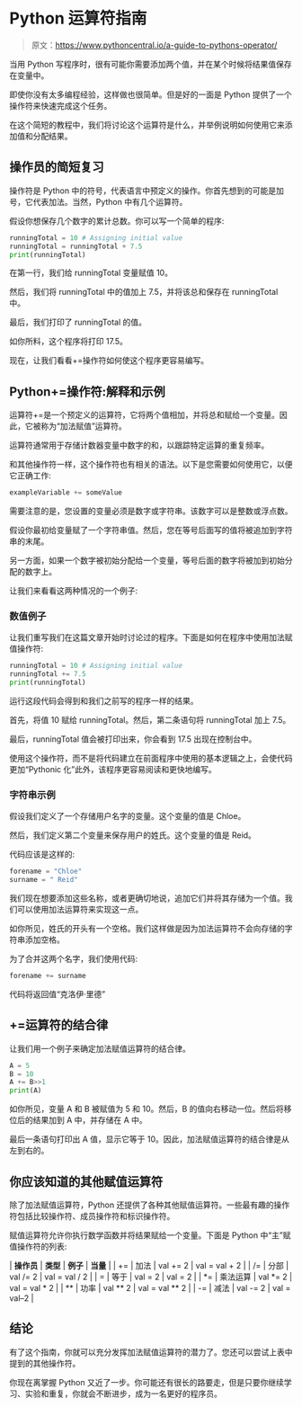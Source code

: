 # Python 运算符指南

> 原文：<https://www.pythoncentral.io/a-guide-to-pythons-operator/>

当用 Python 写程序时，很有可能你需要添加两个值，并在某个时候将结果值保存在变量中。

即使你没有太多编程经验，这样做也很简单。但是好的一面是 Python 提供了一个操作符来快速完成这个任务。

在这个简短的教程中，我们将讨论这个运算符是什么，并举例说明如何使用它来添加值和分配结果。

## **操作员的简短复习**

操作符是 Python 中的符号，代表语言中预定义的操作。你首先想到的可能是加号，它代表加法。当然，Python 中有几个运算符。

假设你想保存几个数字的累计总数。你可以写一个简单的程序:

```py
runningTotal = 10 # Assigning initial value
runningTotal = runningTotal + 7.5
print(runningTotal)
```

在第一行，我们给 runningTotal 变量赋值 10。

然后，我们将 runningTotal 中的值加上 7.5，并将该总和保存在 runningTotal 中。

最后，我们打印了 runningTotal 的值。

如你所料，这个程序将打印 17.5。

现在，让我们看看+=操作符如何使这个程序更容易编写。

## **Python+=操作符:解释和示例**

运算符+=是一个预定义的运算符，它将两个值相加，并将总和赋给一个变量。因此，它被称为“加法赋值”运算符。

运算符通常用于存储计数器变量中数字的和，以跟踪特定运算的重复频率。

和其他操作符一样，这个操作符也有相关的语法。以下是您需要如何使用它，以便它正确工作:

```py
exampleVariable += someValue
```

需要注意的是，您设置的变量必须是数字或字符串。该数字可以是整数或浮点数。

假设你最初给变量赋了一个字符串值。然后，您在等号后面写的值将被追加到字符串的末尾。

另一方面，如果一个数字被初始分配给一个变量，等号后面的数字将被加到初始分配的数字上。

让我们来看看这两种情况的一个例子:

### **数值例子**

让我们重写我们在这篇文章开始时讨论过的程序。下面是如何在程序中使用加法赋值操作符:

```py
runningTotal = 10 # Assigning initial value
runningTotal += 7.5
print(runningTotal)
```

运行这段代码会得到和我们之前写的程序一样的结果。

首先，将值 10 赋给 runningTotal。然后，第二条语句将 runningTotal 加上 7.5。

最后，runningTotal 值会被打印出来，你会看到 17.5 出现在控制台中。

使用这个操作符，而不是将代码建立在前面程序中使用的基本逻辑之上，会使代码更加“Pythonic 化”此外，该程序更容易阅读和更快地编写。

### **字符串示例**

假设我们定义了一个存储用户名字的变量。这个变量的值是 Chloe。

然后，我们定义第二个变量来保存用户的姓氏。这个变量的值是 Reid。

代码应该是这样的:

```py
forename = "Chloe"
surname = " Reid"
```

我们现在想要添加这些名称，或者更确切地说，追加它们并将其存储为一个值。我们可以使用加法运算符来实现这一点。

如你所见，姓氏的开头有一个空格。我们这样做是因为加法运算符不会向存储的字符串添加空格。

为了合并这两个名字，我们使用代码:

```py
forename += surname
```

代码将返回值“克洛伊·里德”

## **+=运算符的结合律**

让我们用一个例子来确定加法赋值运算符的结合律。

```py
A = 5
B = 10
A += B>>1
print(A)
```

如你所见，变量 A 和 B 被赋值为 5 和 10。然后，B 的值向右移动一位。然后将移位后的结果加到 A 中，并存储在 A 中。

最后一条语句打印出 A 值，显示它等于 10。因此，加法赋值运算符的结合律是从左到右的。

## **你应该知道的其他赋值运算符**

除了加法赋值运算符，Python 还提供了各种其他赋值运算符。一些最有趣的操作符包括比较操作符、成员操作符和标识操作符。

赋值运算符允许你执行数学函数并将结果赋给一个变量。下面是 Python 中“主”赋值操作符的列表:

| **操作员** | **类型** | **例子** | **当量** |
| += | 加法 | val += 2 | val = val + 2 |
| /= | 分部 | val /= 2 | val = val / 2 |
| = | 等于 | val = 2 | val = 2 |
| *= | 乘法运算 | val *= 2 | val = val * 2 |
| ** | 功率 | val ** 2 | val = val ** 2 |
| -= | 减法 | val -= 2 | val = val–2 |

## **结论**

有了这个指南，你就可以充分发挥加法赋值运算符的潜力了。您还可以尝试上表中提到的其他操作符。

你现在离掌握 Python 又近了一步。你可能还有很长的路要走，但是只要你继续学习、实验和重复，你就会不断进步，成为一名更好的程序员。